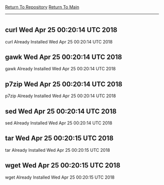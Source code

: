 [Return To Repository](https://github.com/deathbybandaid/piholeparser/)
[Return To Main](https://github.com/deathbybandaid/piholeparser/blob/master/RecentRunLogs/Mainlog.md)
____________________________________
# 
## curl Wed Apr 25 00:20:14 UTC 2018
curl Already Installed Wed Apr 25 00:20:14 UTC 2018
## gawk Wed Apr 25 00:20:14 UTC 2018
gawk Already Installed Wed Apr 25 00:20:14 UTC 2018
## p7zip Wed Apr 25 00:20:14 UTC 2018
p7zip Already Installed Wed Apr 25 00:20:14 UTC 2018
## sed Wed Apr 25 00:20:14 UTC 2018
sed Already Installed Wed Apr 25 00:20:14 UTC 2018
## tar Wed Apr 25 00:20:15 UTC 2018
tar Already Installed Wed Apr 25 00:20:15 UTC 2018
## wget Wed Apr 25 00:20:15 UTC 2018
wget Already Installed Wed Apr 25 00:20:15 UTC 2018
